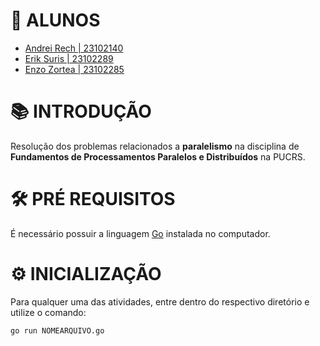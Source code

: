 # 🔖 ALUNOS

- [Andrei Rech | 23102140](https://github.com/AndreiRech) 
- [Erik Suris | 23102289](https://github.com/erikvsuris)
- [Enzo Zortea | 23102285](https://github.com/Padeiruuu)

# 📚 INTRODUÇÃO

Resolução dos problemas relacionados a **paralelismo** na disciplina de **Fundamentos de Processamentos Paralelos e Distribuídos** na PUCRS.

# 🛠 PRÉ REQUISITOS

É necessário possuir a linguagem [Go](https://go.dev/doc/install) instalada no computador.

# ⚙ INICIALIZAÇÃO

Para qualquer uma das atividades, entre dentro do respectivo diretório e utilize o comando:

```
go run NOMEARQUIVO.go
```
